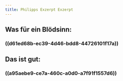 ```yaml
---
title: Philipps Exzerpt Exzerpt
---
```


## Was für ein Blödsinn:
### ((d61ed68b-ec39-4d46-bdd8-44726101f17a))

### 

## Das ist gut:
### ((a95aebe9-ce7a-460c-a0d0-a7f91f1557d6))
